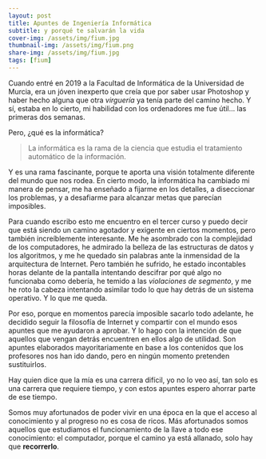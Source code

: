 ```yaml
---
layout: post
title: Apuntes de Ingeniería Informática
subtitle: y porqué te salvarán la vida
cover-img: /assets/img/fium.jpg
thumbnail-img: /assets/img/fium.png
share-img: /assets/img/fium.jpg
tags: [fium]
---
```


Cuando entré en 2019 a la Facultad de Informática de la Universidad de Murcia, era un jóven inexperto que creía que por saber usar Photoshop y haber hecho alguna que otra *virguería* ya tenía parte del camino hecho. Y sí, estaba en lo cierto, mi habilidad con los ordenadores me fue útil... las primeras dos semanas.

Pero, ¿qué es la informática?

> La informática es la rama de la ciencia que estudia el tratamiento automático de la información.

Y es una rama fascinante, porque te aporta una visión totalmente diferente del mundo que nos rodea. En cierto modo, la informática ha cambiado mi manera de pensar, me ha enseñado a fijarme en los detalles, a diseccionar los problemas, y a desafiarme para alcanzar metas que parecían imposibles.

Para cuando escribo esto me encuentro en el tercer curso y puedo decir que está siendo un camino agotador y exigente en ciertos momentos, pero también increíblemente interesante. Me he asombrado con la complejidad de los computadores, he admirado la belleza de las estructuras de datos y los algoritmos, y me he quedado sin palabras ante la inmensidad de la arquitectura de Internet. Pero también he sufrido, he estado incontables horas delante de la pantalla intentando descifrar por qué algo no funcionaba como debería, he temido a las *violaciones de segmento*, y me he roto la cabeza intentando asimilar todo lo que hay detrás de un sistema operativo. Y lo que me queda.

Por eso, porque en momentos parecía imposible sacarlo todo adelante, he decidido seguir la filosofía de Internet y compartir con el mundo esos apuntes que me ayudaron a aprobar. Y lo hago con la intención de que aquellos que vengan detrás encuentren en ellos algo de utilidad. Son apuntes elaborados mayoritariamente en base a los contenidos que los profesores nos han ido dando, pero en ningún momento pretenden sustituirlos. 

Hay quien dice que la mía es una carrera difícil, yo no lo veo así, tan solo es una carrera que requiere tiempo, y con estos apuntes espero ahorrar parte de ese tiempo.

Somos muy afortunados de poder vivir en una época en la que el acceso al conocimiento y al progreso no es cosa de ricos. Más afortunados somos aquellos que estudiamos el funcionamiento de la llave a todo ese conocimiento: el computador, porque el camino ya está allanado, solo hay que **recorrerlo**.
